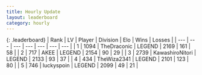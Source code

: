 ```yaml
---
title: Hourly Update
layout: leaderboard
category: hourly
---
```


{: .leaderboard}
| Rank | LV | Player | Division | Elo | Wins | Losses |
| --- | --- | --- | --- | --- | --- | --- |
| <span data-change="0">1</span> | 1094 | <span title="ID: 544310">TheDraconic</span> | LEGEND | <span data-change="6">2169</span> | <span data-change="1">161</span> | <span data-change="0">58</span> |
| <span data-change="0">2</span> | 717 | <span title="ID: 455100">AKEE</span> | LEGEND | <span data-change="0">2154</span> | <span data-change="0">90</span> | <span data-change="0">29</span> |
| <span data-change="0">3</span> | 2739 | <span title="ID: 164871">KawashiroNitori</span> | LEGEND | <span data-change="0">2133</span> | <span data-change="0">93</span> | <span data-change="0">37</span> |
| <span data-change="0">4</span> | 434 | <span title="ID: 178216">TheWiza2341</span> | LEGEND | <span data-change="0">2101</span> | <span data-change="0">123</span> | <span data-change="0">80</span> |
| <span data-change="0">5</span> | 746 | <span title="ID: 512212">luckyspoin</span> | LEGEND | <span data-change="0">2099</span> | <span data-change="0">49</span> | <span data-change="0">21</span> |